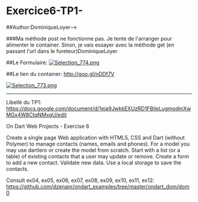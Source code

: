 # Exercice6-TP1-
##Author:DominiqueLoyer-->

###Ma méthode post ne fonctionne pas. Je tente de l'arranger pour alimenter le container. Sinon, je vais essayer avec la méthode get (en passant l'url dans le fureteur)DominiqueLoyer


##Le Formulaire:
<a href="http://nimga.fr/v/FA60D" target="_blank"><img src="http://nimga.fr/m/FA60D.png" alt="Selection_774.png" title="nimga.fr - Héberger images" border="0" /></a>

##Le lien du container:
http://goo.gl/nDDf7V

<a href="http://nimga.fr/v/bxlOi" target="_blank"><img src="http://nimga.fr/m/bxlOi.png" alt="Selection_773.png" title="nimga.fr - Héberger images" border="0" /></a>

-----------------------------------------------------------------------

Libellé du TP1:
https://docs.google.com/document/d/1eja9JwkkEXUzRD1FBileLugmodmXwMGx4W8CtqNMxgU/edit

On Dart Web Projects - Exercise 6

Create a single page Web application with HTML5, CSS and Dart (without Polymer) to manage contacts (names, emails and phones). For a model you may use dartlero or create the model from scratch. Start with a list (or a table) of existing contacts that a user may update or remove. Create a form to add a new contact. Validate new data. Use a local storage to save the contacts. 

Consult ex04, ex05, ex06, ex07, ex08, ex09, ex10, ex11, ex12:
https://github.com/dzenanr/ondart_examples/tree/master/ondart_dom/dom0


